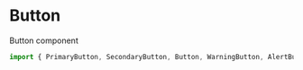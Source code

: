 # Button

Button component

```js
import { PrimaryButton, SecondaryButton, Button, WarningButton, AlertButton, SucessButton, ButtonProps } from '@panenco/ui';
```

<!-- STORY -->
